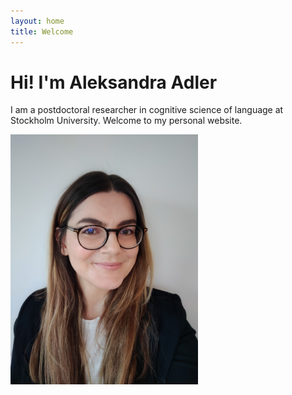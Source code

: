 ```yaml
---
layout: home
title: Welcome
---
```


# Hi! I'm Aleksandra Adler

I am a postdoctoral researcher in cognitive science of language at Stockholm University.
Welcome to my personal website.

<img src="adler_tolk.jpg" alt="My Photo" width="300" height="400">
